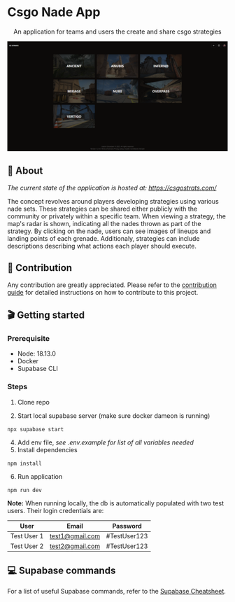 # Csgo Nade App

<p style="text-align: center">
An application for teams and users the create and share csgo strategies
</p>

<a href="https://csgostrats.com/" target="_blank">
  <img src="./images/home-page.PNG" alt="Home page" />
</a>

## 📕 About

_The current state of the application is hosted at: <a href="https://csgostrats.com/" target="_blank">https://csgostrats.com/</a>_

The concept revolves around players developing strategies using various nade sets. These strategies can be shared either publicly with the community or privately within a specific team. When viewing a strategy, the map's radar is shown, indicating all the nades thrown as part of the strategy. By clicking on the nade, users can see images of lineups and landing points of each grenade. Additionaly, strategies can include descriptions describing what actions each player should execute.

## 🤝 Contribution

Any contribution are greatly appreciated. Please refer to the [contribution guide](./CONTRIBUTING.md) for detailed instructions on how to contribute to this project.

## 🎬 Getting started

### Prerequisite

- Node: 18.13.0
- Docker
- Supabase CLI

### Steps

1. Clone repo

2. Start local supabase server (make sure docker dameon is running)

```
npx supabase start
```

4. Add env file, _see .env.example for list of all variables needed_
5. Install dependencies

```
npm install
```

6. Run application

```
npm run dev
```

**Note:** When running locally, the db is automatically populated with two test users. Their login credentials are:

|User|Email|Password|
|--|--|--|
|Test User 1|test1@gmail.com|#TestUser123|
|Test User 2|test2@gmail.com|#TestUser123|


## 💻 Supabase commands

For a list of useful Supabase commands, refer to the [Supabase Cheatsheet](./supabase-cheatsheet.md).
